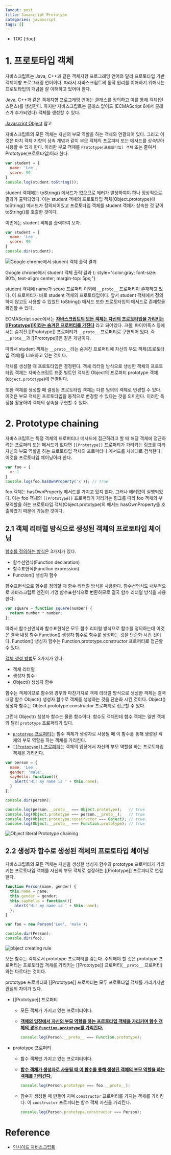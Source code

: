 ```yaml
---
layout: post
title: Javascript Prototype
categories: javascript
tags: []
---
```


* TOC
{:toc}

# 1. 프로토타입 객체

자바스크립트는 Java, C++과 같은 객체지향 프로그래밍 언어와 달리 프로토타입 기반 객체지향 프로그래밍 언어이다. 따라서 자바스크립트의 동작 원리를 이해하기 위해서는 프로토타입의 개념을 잘 이해하고 있어야 한다.

Java, C++과 같은 객체지향 프로그래밍 언어는 클래스를 정의하고 이를 통해 객체(인스턴스)를 생성한다. 하지만 자바스크립트는 클래스 없이도 (ECMAScript 6에서 클래스가 추가되었다) 객체를 생성할 수 있다.

[Javascript Object](http://ungmo2.github.io/javascript/Javascript-Object/) 참고

자바스크립트의 모든 객체는 자신의 부모 역할을 하는 객체와 연결되어 있다. 그리고 이것은 마치 객체 지향의 상속 개념과 같이 부모 객체의 프로퍼티 또는 메서드를 상속받아 사용할 수 있게 한다. 이러한 부모 객체를 `Prototype(프로토타입) 객체` 또는 줄여서 Prototype(프로토타입)이라 한다.

```javascript
var student = {
  name: 'Lee',
  score: 90
}
console.log(student.toString());
```

student 객체에는 toString() 메서드가 없으므로 에러가 발생하여야 하나 정상적으로 결과가 출력되었다. 이는 student 객체의 프로토타입 객체(Object.prototype)에 toString() 메서드가 정의되어있고 프로토타입 객체를 student 객체가 상속한 것 같이 toString()를 호출한 것이다.

이번에는 student 객체를 출력하여 보자.

```javascript
var student = {
  name: 'Lee',
  score: 90
}
console.dir(student);
```

![Google chrome에서 student 객체 출력 결과](/img/printout_student_obj_from_chrome.png)

Google chrome에서 student 객체 출력 결과
{: style="color:gray; font-size: 80%; text-align: center; margin-top: 5px;"}

student 객체에 name과 score 프로퍼티 이외에 `__proto__` 프로퍼티이 존재하고 있다. 이 프로퍼티가 바로 student 객체의 프로토타입이다. 앞서 student 객체에서 정의하지 않고도 사용할 수 있었던 toString() 메서드 또한 프로토타입의 메서드로 존재함을 확인할 수 있다.

ECMAScript spec에서는 <b style="text-decoration:underline">자바스크립트의 모든 객체는 자신의 프로토타입을 가리키는 [[Prototype]]이라는 숨겨진 프로퍼티를 가진다</b> 라고 되어있다. 크롬, 파이어폭스 등에서는 숨겨진 [[Prototype]] 프로퍼티가 `__proto__` 프로퍼티로 구현되어 있다. 즉 `__proto__`과 [[Prototype]]은 같은 개념이다.

따라서 student 객체는 `__proto__`라는 숨겨진 프로퍼티에 자신의 부모 객체(프로토타입 객체)를 Link하고 있는 것이다.

객체를 생성할 때 프로토타입은 결정된다. 객체 리터럴 방식으로 생성한 객체의 프로토타입 객체는 자바스크립트 표준 빌트인 객체인 Object의 프로퍼티 prototype 객체 (`Object.prototype`)에 연결된다.

또한 객체를 생성할 때 결정된 프로토타입 객체는 다른 임의의 객체로 변경할 수 있다. 이것은 부모 객체인 프로토타입을 동적으로 변경할 수 있다는 것을 의미한다. 이러한 특징을 활용하여 객체의 상속을 구현할 수 있다.

# 2. Prototype chaining

자바스크립트는 특정 객체의 프로퍼티나 메서드에 접근하려고 할 때 해당 객체에 접근하려는 프로퍼티 또는 메서드가 없다면 `[[Prototype]]` 프로퍼티가 가리키는 링크를 따라 자신의 부모 역할을 하는 프로토타입 객체의 프로퍼티나 메서드를 차례대로 검색한다. 이것을 프로토타입 체이닝이라 한다.

```javascript
var foo = {
  x: 1
}
console.log(foo.hasOwnProperty('x')); // true
```

foo 객체는 hasOwnProperty 메서드를 가지고 있지 않다. 그러나 에러없이 실행되었다. 이는 foo 객체의 `[[Prototype]]` 프로퍼티가 가리키는 링크를 따라 foo 객체의 부모역할을 하는 프로토타입 객체(Object.prototype)의 메서드 hasOwnProperty를 호출하였기 때문에 가능한 것이다.

## 2.1 객체 리터럴 방식으로 생성된 객체의 프로토타입 체이닝

[함수를 정의하는 방식](http://ungmo2.github.io/javascript/Javascript-Function/#section)은 3가지가 있다.

- 함수선언식(Function declaration)
- 함수표현식(Function expression)
- Function() 생성자 함수

함수표현식으로 함수를 정의할 때 함수 리터럴 방식을 사용한다. 함수선언식도 내부적으로 자바스크립트 엔진이 기명 함수표현식으로 변환하므로 결국 함수 리터럴 방식을 사용한다.

```javascript
var square = function square(number) {
  return number * number;
};
```

따라서 함수선언식과 함수표현식은 모두 함수 리터럴 방식으로 함수를 정의하는데 이것은 결국 내장 함수 Function() 생성자 함수로 함수를 생성하는 것을 단순화 시킨 것이다. Function() 생성자 함수는 Function.prototype.constructor 프로퍼티로 접근할 수 있다.

[객체 생성 방법](http://ungmo2.github.io/javascript/Javascript-Object/#section)도 3가지가 있다.

- 객체 리터럴  
- 생성자 함수  
- Object() 생성자 함수  

함수는 객체이므로 함수와 경우와 마찬가지로 객체 리터럴 방식으로 생성한 객체는 결국 내장 함수 Object() 생성자 함수로 객체를 생성하는 것을 단순화 시킨 것이다. Object() 생성자 함수는 Object.prototype.constructor 프로퍼티로 접근할 수 있다.

그런데 Object() 생성자 함수는 물론 함수이다. 함수도 객체인데 함수 객체는 일반 객체와 달리 `prototype` 프로퍼티가 있다.

- [`prototype` 프로퍼티](http://ungmo2.github.io/javascript/Javascript-Function/#prototype-)는 함수 객체가 생성자로 사용될 때 이 함수를 통해 생성된 객체의 부모 역할을 하는 객체를 가리킨다.  
- [`[[Prototype]]` 프로퍼티](http://ungmo2.github.io/javascript/Javascript-Function/#proto-)는 객체의 입장에서 자신의 부모 역할을 하는 프로토타입 객체을 가리킨다.

```javascript
var person = {
  name: 'Lee',
  gender: 'male',
  sayHello: function(){
    alert('Hi! my name is ' + this.name);
  }
};

console.dir(person);

console.log(person.__proto__ === Object.prototype);   // true
console.log(Object.prototype === person.__proto__);   // true
console.log(Object.prototype.constructor === Object); // true
console.log(Object.__proto__ === Function.prototype); // true
```

![Object literal Prototype chaining](/img/object_literal_prototype_chaining.png)

## 2.2 생성자 함수로 생성된 객체의 프로토타입 체이닝

자바스크립트의 모든 객체는 자신을 생성한 생성자 함수의 prototype 프로퍼티가 가리키는 프로토타입 객체를 자신의 부모 객체로 설정하는 [[Prototype]] 프로퍼티로 연결한다.

```javascript
function Person(name, gender) {
  this.name = name;
  this.gender = gender;
  this.sayHello = function(){
    alert('Hi! my name is ' + this.name);
  };
}

var foo = new Person('Lee', 'male');

console.dir(Person);
console.dir(foo);
```

![object creating rule](/img/object_creating_rule.png)

모든 함수는 객체로서 prototype 프로퍼티를 갖는다. 주의해야 할 것은 prototype 프로퍼티는 프로토타입 객체를 가리키는 [[Prototype]] 프로퍼티(`__proto__` 프로퍼티)와는 다르다는 것이다.

prototype 프로퍼티와 [[Prototype]] 프로퍼티는 모두 프로토타입 객체를 가리키지만 관점의 차이가 있다.

- [[Prototype]] 프로퍼티  
  - 모든 객체가 가지고 있는 프로퍼티이다.
  - <b style="text-decoration:underline">객체의 입장에서 자신의 부모 역할을 하는 프로토타입 객체을 가리키며 함수 객체의 경우 `Function.prototype`를 가리킨다.</b>

    ```javascript
    console.log(Person.__proto__ === Function.prototype);
    ```

- prototype 프로퍼티  
  - 함수 객체만 가지고 있는 프로퍼티이다.
  - <b style="text-decoration:underline">함수 객체가 생성자로 사용될 때 이 함수를 통해 생성된 객체의 부모 역할을 하는 객체를 가리킨다.</b>

    ```javascript
    console.log(Person.prototype === foo.__proto__);
    ```

  - 함수가 생성될 때 만들어 지며 `constructor` 프로퍼티를 가지는 객체를 가리킨다. 이 `constructor` 프로퍼티는 함수 객체 자신을 가리킨다.

    ```javascript
    console.log(Person.prototype.constructor === Person);
    ```

# Reference

* [인사이드 자바스크립트](http://www.hanbit.co.kr/book/look.html?isbn=978-89-6848-065-2)
